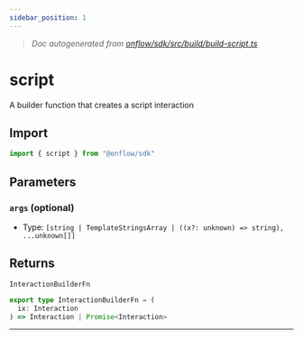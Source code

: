 ```yaml
---
sidebar_position: 1
---
```


> _Doc autogenerated from [onflow/sdk/src/build/build-script.ts](https://github.com/onflow/fcl-js/tree/master/packages/sdk/src/build/build-script.ts)_

# script

A builder function that creates a script interaction

## Import

```typescript
import { script } from "@onflow/sdk"
```


## Parameters

### `args` (optional)
- Type: `[string | TemplateStringsArray | ((x?: unknown) => string), ...unknown[]]`



## Returns

`InteractionBuilderFn`

```typescript
export type InteractionBuilderFn = (
  ix: Interaction
) => Interaction | Promise<Interaction>
```

---